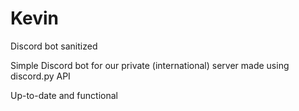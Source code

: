 # Kevin
Discord bot sanitized


Simple Discord bot for our private (international) server made using discord.py API

Up-to-date and functional
